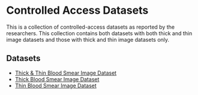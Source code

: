 # Controlled Access Datasets

This is a collection of controlled-access datasets as reported by the researchers. This collection contains both datasets with both thick and thin image datasets and those with thick and thin image datasets only.


## Datasets
- [Thick & Thin Blood Smear Image Dataset](Controlled_Access/Thick&Thin-CA.md)
- [Thick Blood Smear Image Dataset](Controlled_Access/Thick-CA.md)
- [Thin Blood Smear Image Dataset](Controlled_Access/Thin-CA.md)
